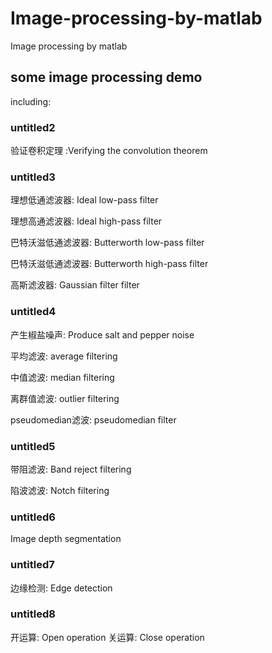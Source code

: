 # Image-processing-by-matlab
Image processing by matlab

## some image processing demo
including:

### untitled2

验证卷积定理 :Verifying the convolution theorem

### untitled3

理想低通滤波器: Ideal low-pass filter

理想高通滤波器: Ideal high-pass filter

巴特沃滋低通滤波器: Butterworth low-pass filter

巴特沃滋低通滤波器: Butterworth high-pass filter

高斯滤波器: Gaussian filter filter

### untitled4

产生椒盐噪声: Produce salt and pepper noise

平均滤波: average filtering

中值滤波: median filtering

离群值滤波: outlier filtering

pseudomedian滤波: pseudomedian filter

### untitled5

带阻滤波: Band reject filtering

陷波滤波: Notch filtering

### untitled6

Image depth segmentation

### untitled7

边缘检测: Edge detection

### untitled8

开运算: Open operation
关运算: Close operation




